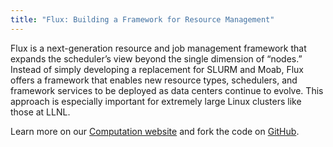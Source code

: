 ```yaml
---
title: "Flux: Building a Framework for Resource Management"
---
```


 Flux is a next-generation resource and job management framework that expands the scheduler’s view beyond the single dimension of “nodes.” Instead of simply developing a replacement for SLURM and Moab, Flux offers a framework that enables new resource types, schedulers, and framework services to be deployed as data centers continue to evolve. This approach is especially important for extremely large Linux clusters like those at LLNL.

Learn more on our [Computation website](https://computation.llnl.gov/projects/flux-building-framework-resource-management) and fork the code on [GitHub](https://github.com/flux-framework).
